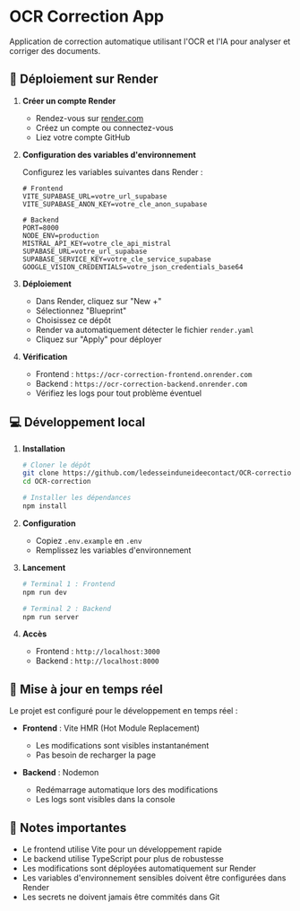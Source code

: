 # OCR Correction App

Application de correction automatique utilisant l'OCR et l'IA pour analyser et corriger des documents.

## 🚀 Déploiement sur Render

1. **Créer un compte Render**
   - Rendez-vous sur [render.com](https://render.com)
   - Créez un compte ou connectez-vous
   - Liez votre compte GitHub

2. **Configuration des variables d'environnement**
   
   Configurez les variables suivantes dans Render :

   ```env
   # Frontend
   VITE_SUPABASE_URL=votre_url_supabase
   VITE_SUPABASE_ANON_KEY=votre_cle_anon_supabase

   # Backend
   PORT=8000
   NODE_ENV=production
   MISTRAL_API_KEY=votre_cle_api_mistral
   SUPABASE_URL=votre_url_supabase
   SUPABASE_SERVICE_KEY=votre_cle_service_supabase
   GOOGLE_VISION_CREDENTIALS=votre_json_credentials_base64
   ```

3. **Déploiement**
   - Dans Render, cliquez sur "New +"
   - Sélectionnez "Blueprint"
   - Choisissez ce dépôt
   - Render va automatiquement détecter le fichier `render.yaml`
   - Cliquez sur "Apply" pour déployer

4. **Vérification**
   - Frontend : `https://ocr-correction-frontend.onrender.com`
   - Backend : `https://ocr-correction-backend.onrender.com`
   - Vérifiez les logs pour tout problème éventuel

## 💻 Développement local

1. **Installation**
   ```bash
   # Cloner le dépôt
   git clone https://github.com/ledesseinduneideecontact/OCR-correction.git
   cd OCR-correction

   # Installer les dépendances
   npm install
   ```

2. **Configuration**
   - Copiez `.env.example` en `.env`
   - Remplissez les variables d'environnement

3. **Lancement**
   ```bash
   # Terminal 1 : Frontend
   npm run dev

   # Terminal 2 : Backend
   npm run server
   ```

4. **Accès**
   - Frontend : `http://localhost:3000`
   - Backend : `http://localhost:8000`

## 🔄 Mise à jour en temps réel

Le projet est configuré pour le développement en temps réel :

- **Frontend** : Vite HMR (Hot Module Replacement)
  - Les modifications sont visibles instantanément
  - Pas besoin de recharger la page

- **Backend** : Nodemon
  - Redémarrage automatique lors des modifications
  - Les logs sont visibles dans la console

## 📝 Notes importantes

- Le frontend utilise Vite pour un développement rapide
- Le backend utilise TypeScript pour plus de robustesse
- Les modifications sont déployées automatiquement sur Render
- Les variables d'environnement sensibles doivent être configurées dans Render
- Les secrets ne doivent jamais être commités dans Git 